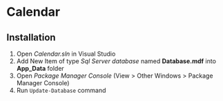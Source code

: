 # Calendar
## Installation
1. Open *Calendar.sln* in Visual Studio
2. Add New Item of type *Sql Server database* named **Database.mdf** into **App_Data** folder
3. Open *Package Manager Console* (View > Other Windows > Package Manager Console)
4. Run `Update-Database` command
